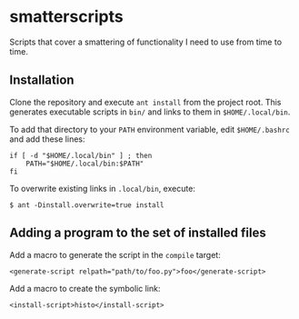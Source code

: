 # smatterscripts

Scripts that cover a smattering of functionality I need to use from time to time.

## Installation

Clone the repository and execute `ant install` from the project root. This 
generates executable scripts in `bin/` and links to them in `$HOME/.local/bin`.

To add that directory to your `PATH` environment variable, edit `$HOME/.bashrc`
and add these lines:

    if [ -d "$HOME/.local/bin" ] ; then
        PATH="$HOME/.local/bin:$PATH"
    fi

To overwrite existing links in `.local/bin`, execute:

    $ ant -Dinstall.overwrite=true install

## Adding a program to the set of installed files

Add a macro to generate the script in the `compile` target:

    <generate-script relpath="path/to/foo.py">foo</generate-script>

Add a macro to create the symbolic link:

    <install-script>histo</install-script>
